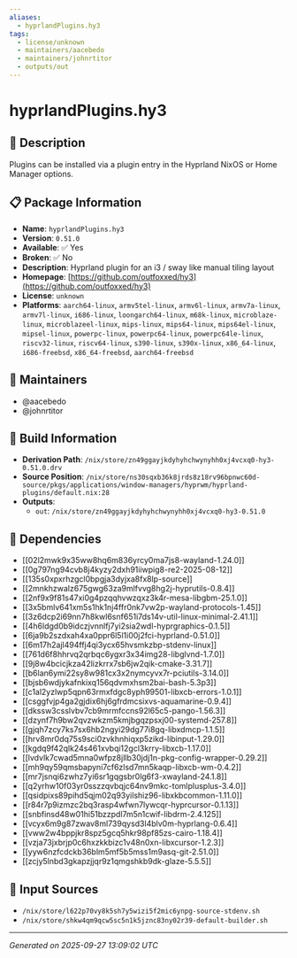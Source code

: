 ```yaml
---
aliases:
  - hyprlandPlugins.hy3
tags:
  - license/unknown
  - maintainers/aacebedo
  - maintainers/johnrtitor
  - outputs/out
---
```


# hyprlandPlugins.hy3

## 📝 Description



Plugins can be installed via a plugin entry in the Hyprland NixOS or Home Manager options.

## 📋 Package Information

- **Name**: `hyprlandPlugins.hy3`
- **Version**: `0.51.0`
- **Available**: ✅ Yes
- **Broken**: ✅ No
- **Description**: Hyprland plugin for an i3 / sway like manual tiling layout
- **Homepage**: [https://github.com/outfoxxed/hy3](https://github.com/outfoxxed/hy3)
- **License**: `unknown`
- **Platforms**: `aarch64-linux`, `armv5tel-linux`, `armv6l-linux`, `armv7a-linux`, `armv7l-linux`, `i686-linux`, `loongarch64-linux`, `m68k-linux`, `microblaze-linux`, `microblazeel-linux`, `mips-linux`, `mips64-linux`, `mips64el-linux`, `mipsel-linux`, `powerpc-linux`, `powerpc64-linux`, `powerpc64le-linux`, `riscv32-linux`, `riscv64-linux`, `s390-linux`, `s390x-linux`, `x86_64-linux`, `i686-freebsd`, `x86_64-freebsd`, `aarch64-freebsd`
## 👥 Maintainers

- @aacebedo
- @johnrtitor


## 🔧 Build Information

- **Derivation Path**: `/nix/store/zn49ggayjkdyhyhchwynyhh0xj4vcxq0-hy3-0.51.0.drv`
- **Source Position**: `/nix/store/ns30sqxb36k8jrds8z18rv96bpnwc60d-source/pkgs/applications/window-managers/hyprwm/hyprland-plugins/default.nix:28`
- **Outputs**:
  - `out`:  `/nix/store/zn49ggayjkdyhyhchwynyhh0xj4vcxq0-hy3-0.51.0`

## 🔗 Dependencies

- [[02l2mwk9x35ww8hq6m836yrcy0ma7js8-wayland-1.24.0]]
- [[0g797ng94cvb8j4kyzy2dxh91iiwpig8-re2-2025-08-12]]
- [[135s0xpxrhzgcl0bpgja3dyjxa8fx8lp-source]]
- [[2mnkhzwalz675gwg63za9mlfvvg8hg2j-hyprutils-0.8.4]]
- [[2nf9x9f81s47xi0g4pzqqhvwzqxz3k4r-mesa-libgbm-25.1.0]]
- [[3x5bmlv641xm5s1hk1nj4ffr0nk7vw2p-wayland-protocols-1.45]]
- [[3z6dcp2i69nn7h8kwl6snf651i7ds14v-util-linux-minimal-2.41.1]]
- [[4h6ldgd0b9idczjvnnlfj7yi2sia2wdl-hyprgraphics-0.1.5]]
- [[6ja9b2szdxah4xa0ppr6l5l1i00j2fci-hyprland-0.51.0]]
- [[6m17h2ajl494ffj4qi3ycx65hvsmkzbp-stdenv-linux]]
- [[761d6f8hhrvq2qrbqc6ygxr3x34img28-libglvnd-1.7.0]]
- [[9j8w4bcicjkza42lizkrrx7sb6jw2qik-cmake-3.31.7]]
- [[b6lan6ymi22sy8w981cx3x2nymcyvx7r-pciutils-3.14.0]]
- [[bjsb6wdjykafnkixq156qdvmxhsm2bai-bash-5.3p3]]
- [[c1al2yzlwp5qpn63rmxfdgc8yph99501-libxcb-errors-1.0.1]]
- [[csggfvjp4ga2gjdix6hj6gfrdmcsixvs-aquamarine-0.9.4]]
- [[dkssw3csslvbv7cb9mrmfccns92l65c5-pango-1.56.3]]
- [[dzynf7h9bw2qvzwkzm5kmjbgqzpsxj00-systemd-257.8]]
- [[gjqh7zcy7ks7sx6hb2ngyi29dg77i8gq-libxdmcp-1.1.5]]
- [[hrv8mr0dq75s9sci0zvkhnhiqxp5zikd-libinput-1.29.0]]
- [[kgdq9f42qlk24s461xvbqi12gcl3krry-libxcb-1.17.0]]
- [[lvdvlk7cwad5mna0wfpz8jllb30jdj1n-pkg-config-wrapper-0.29.2]]
- [[mh9qy59qmsbapyni7cf6zlsd7mn5kaqp-libxcb-wm-0.4.2]]
- [[mr7jsnqi6zwhz7yi6sr1gqgsbr0lg6f3-xwayland-24.1.8]]
- [[q2yrhw10f03yr0sszzqvbqjc64nv9mkc-tomlplusplus-3.4.0]]
- [[qsidpixs89pihd5qjm02q93yilshiz96-libxkbcommon-1.11.0]]
- [[r84r7p9izmzc2bq3rasp4wfwn7lywcqr-hyprcursor-0.1.13]]
- [[snbfinsd48w01hi51bzzpdl7m5n1cwif-libdrm-2.4.125]]
- [[vcyx6m9g87zwav8ml739qysd3l4blv0m-hyprlang-0.6.4]]
- [[vww2w4bppjkr8spz5gcq5hkr98pf85zs-cairo-1.18.4]]
- [[vzja73jxbrjp0c6hxzkkbizc1v48n0xn-libxcursor-1.2.3]]
- [[yyw6nzfcdckb36blm5mf5b5mss1m9asq-git-2.51.0]]
- [[zcjy5lnbd3gkapzjjqr9z1qmgshkb9dk-glaze-5.5.5]]

## 📁 Input Sources

- `/nix/store/l622p70vy8k5sh7y5wizi5f2mic6ynpg-source-stdenv.sh`
- `/nix/store/shkw4qm9qcw5sc5n1k5jznc83ny02r39-default-builder.sh`

---
*Generated on 2025-09-27 13:09:02 UTC*
